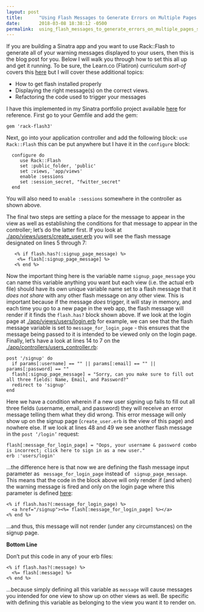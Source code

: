 ```yaml
---
layout: post
title:      "Using Flash Messages to Generate Errors on Multiple Pages (Sinatra)"
date:       2018-03-08 18:38:12 -0500
permalink:  using_flash_messages_to_generate_errors_on_multiple_pages_sinatra
---
```



If you are building a Sinatra app and you want to use Rack::Flash to generate all of your warning messages displayed to your users, then this is the blog post for you.  Below I will walk you through how to set this all up and get it running.  To be sure, the Learn.co (Flatiron) curriculum *sort-of* covers this [here]( https://learn.co/tracks/full-stack-web-development-v3/sinatra/activerecord/sinatra-playlister) but I will cover these additional topics:
* How to get flash installed properly
* Displaying the right message(s) on the correct views.
* Refactoring the code used to trigger your messages

I have this implemented in my Sinatra portfolio project available [here]( https://github.com/Richard-Burd/sinatra-portfolio-project) for reference.  First go to your Gemfile and add the gem:
```
gem 'rack-flash3'
```
Next, go into your application controller and add the following block: `use Rack::Flash` this can be put anywhere but I have it in the `configure` block:
```
  configure do
     use Rack::Flash
     set :public_folder, 'public'
     set :views, 'app/views'
     enable :sessions
     set :session_secret, "fwitter_secret"
  end
```
You will also need to `enable :sessions` somewhere in the controller as shown above.

The final two steps are setting a place for the message to appear in the view as well as establishing the conditions for that message to appear in the controller; let’s do the latter first.  If you look at [./app/views/users/create_user.erb]( https://github.com/Richard-Burd/sinatra-portfolio-project/blob/master/app/views/users/create_user.erb) you will see the flash message designated on lines 5 through 7:
```
   <% if flash.has?(:signup_page_message) %>
    <%= flash[:signup_page_message] %>
   <% end %>
```
Now the important thing here is the variable name `signup_page_message`  you can name this variable anything you want but each view (i.e. the actual erb file) should have its own unique variable name set to a flash message that it *does not share* with any other flash message on any other view.  This is important because if the message *does* trigger, it will stay in memory, and each time you go to a new page in the web app, the flash message will render if it finds the `flash.has?` block shown above.  If we look at the login page at [./app/views/users/login.erb]( https://github.com/Richard-Burd/sinatra-portfolio-project/blob/master/app/views/users/login.erb) for example, we can see that the flash message variable is set to `message_for_login_page` - this ensures that the message being passed to it is intended to be viewed only on the login page.  Finally, let’s have a look at lines 14 to 7 on the [./app/controllers/users_controller.rb]( https://github.com/Richard-Burd/sinatra-portfolio-project/blob/master/app/controllers/users_controller.rb): 
```
post '/signup' do
  if params[:username] == "" || params[:email] == "" || params[:password] == ""
  flash[:signup_page_message] = "Sorry, can you make sure to fill out all three fields: Name, Email, and Password?"
  redirect to 'signup'
end
``` 
Here we have a condition wherein if a new user signing up fails to fill out all three fields (username, email, and password) they will receive an error message telling them what they did wrong.  This error message will only show up on the signup page (`create_user.erb` is the view of this page) and nowhere else.  If we look at lines 48 and 49 we see another flash message in the `post ‘/login’` request:
```
flash[:message_for_login_page] = "Oops, your username & password combo is incorrect; click here to sign in as a new user."
erb :'users/login'
```
…the difference here is that now we are defining the flash message input parameter as ` message_for_login_page` instead of ` signup_page_message`.  This means that the code in the block above will only render if (and when) the warning message is fired and only on the login page where this parameter is defined [here]( https://github.com/Richard-Burd/sinatra-portfolio-project/blob/master/app/views/users/login.erb#L5):
```
<% if flash.has?(:message_for_login_page) %>
  <a href="/signup"><%= flash[:message_for_login_page] %></a>
<% end %>
```
…and thus, this message will not render (under any circumstances) on the signup page.


**Bottom Line**

Don’t put this code in any of your erb files:
```
<% if flash.has?(:message) %>
  <%= flash[:message] %>
<% end %>
```
…because simply defining all this variable as `message` will cause messages you intended for one view to show up on other views as well.  Be specific with defining this variable as belonging to the view you want it to render on.

